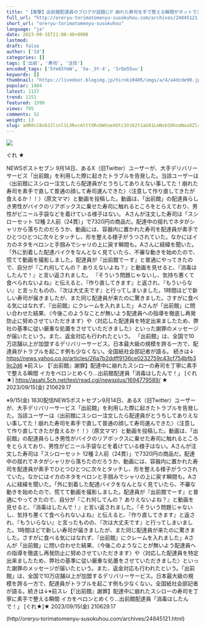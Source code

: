 ```yaml
---
title: "【衝撃】出前館配達員のブログが話題に⁉ 崩れた寿司を手で整える瞬間がネットで注目‼ "
full_url: "http://oreryu-torimatomenyu-susokuhou.com/archives/24845121.html"
short_url: "oreryu-torimatomenyu-susokuhou"
language: "ja"
date: 2023-09-16T21:00:48+0900
lastmod: 
draft: false
author: ['Id']
categories: []
tags: ['出前', '寿司', '注目']
encoded_tags: ['5Ye65YmN', '5a-_5Y-4', '5rOo55uu']
keywords: []
thumbnail: "https://livedoor.blogimg.jp/hiroki0405/imgs/a/4/a4dcde90.jpg"
popular: 1484
latest: 1137
trend: 1151
featured: 1599
views: 795
comments: 52
weight: 13
slug: aHR0cC8vb3Jlcnl1LXRvcmltYXRvbWVueXUtc3Vzb2t1aG91LmNvbS9hcmNoaXZlcy8yNDg0NTEyMS5odG1s
---
```


![](https://livedoor.blogimg.jp/hiroki0405/imgs/a/4/a4dcde90.jpg)

<div><p>ぐれ ★ </p> NEWSポストセブン 9月14日、あるX（旧Twitter）ユーザーが、大手デリバリーサービス「出前館」を利用した際に起きたトラブルを告発した。当該ユーザーは〈出前館にスシロー注文したら配達員がとうちしてありえない事してた！崩れた寿司を素手で直して普通の顔して寿司運んできた〉〈注意して作り直してきたが食えるか！！〉（原文ママ）と動画を投稿した。動画は、「出前館」の配達員らしき男性がバイクのリアボックスに乗せた寿司に触れるところをとらえており、男性がビニール手袋などを着けている様子はない。 Aさんが注文した寿司は「スシローセット 12種 2人前（24貫）」で7320円の商品だ。配達中の揺れでネタがシャリから落ちたのだろうか、動画には、容器内に置かれた寿司を配達員が素手でひとつひとつに次々とタッチし、形を整える様子がうつされていた。なかにはイカのネタをペロンと手掴みでシャリの上に戻す瞬間も。Aさんに経緯を聞いた。 「外に到着した配達バイクをなんとなく見ていたら、不審な動きを始めたので、慌てて動画を撮影しました。配達員が『出前館でーす』と普通にやってきたので、自分が『これ何してんの？ ありえないよね？』と動画を見せると、『消毒はしたんで！』と言い返されました。 『そういう問題じゃないし、気持ち悪くて食べられないよね』と伝えると、『作り直してきます』と返され、『もういらない』と言ったものの、『次は大丈夫です』と行ってしまいました。1時間ほどで新しい寿司が届きましたが、また同じ配達員が来たのに驚きました。さすがに食べる気にはなれず、『出前館』にクレームを入れました」 Aさんが「出前館」に問い合わせた結果、〈今後このようなことが無いよう配達員への指導を徹底し再発防止に努めさせていただきます〉や〈対応した配達員を特定出来ましたため、弊社の基準に従い厳重な処置をさせていただきました〉といった謝罪のメッセージが届いたという。また、返金対応も行われたという。 「出前館」は、全国で10万店舗以上が加盟するデリバリーサービス。日本最大級の規模を誇る一方で、配達員がトラブルを起こす例も少なくない。全国紙社会部記者が語る。 続きは↓ <a target='_blank' href='https//news.yahoo.co.jp/articles/26a7b2ddff9136ce0232759c43cf754bfb39c2d6'>https//news.yahoo.co.jp/articles/26a7b2ddff9136ce0232759c43cf754bfb39c2d6</a> ※前スレ 【『出前館』謝罪】配達中に崩れたスシローの寿司を丁寧に素手で整える瞬間 イカをペロンとめくり…出前館配達員「消毒はしたんで！」 [ぐれ★] <a target='_blank' href='https//asahi.5ch.net/test/read.cgi/newsplus/1694779589/'>https//asahi.5ch.net/test/read.cgi/newsplus/1694779589/</a> ★ 2023/09/15(金) 210629.17 <p>※9/15(金) 1630配信NEWSポストセブン9月14日、あるX（旧Twitter）ユーザーが、大手デリバリーサービス「出前館」を利用した際に起きたトラブルを告発した。当該ユーザーは〈出前館にスシロー注文したら配達員がとうちしてありえない事してた！崩れた寿司を素手で直して普通の顔して寿司運んできた〉〈注意して作り直してきたが食えるか！！〉（原文ママ）と動画を投稿した。動画は、「出前館」の配達員らしき男性がバイクのリアボックスに乗せた寿司に触れるところをとらえており、男性がビニール手袋などを着けている様子はない。Aさんが注文した寿司は「スシローセット 12種 2人前（24貫）」で7320円の商品だ。配達中の揺れでネタがシャリから落ちたのだろうか、動画には、容器内に置かれた寿司を配達員が素手でひとつひとつに次々とタッチし、形を整える様子がうつされていた。なかにはイカのネタをペロンと手掴みでシャリの上に戻す瞬間も。Aさんに経緯を聞いた。「外に到着した配達バイクをなんとなく見ていたら、不審な動きを始めたので、慌てて動画を撮影しました。配達員が『出前館でーす』と普通にやってきたので、自分が『これ何してんの？ ありえないよね？』と動画を見せると、『消毒はしたんで！』と言い返されました。『そういう問題じゃないし、気持ち悪くて食べられないよね』と伝えると、『作り直してきます』と返され、『もういらない』と言ったものの、『次は大丈夫です』と行ってしまいました。1時間ほどで新しい寿司が届きましたが、また同じ配達員が来たのに驚きました。さすがに食べる気にはなれず、『出前館』にクレームを入れました」Aさんが「出前館」に問い合わせた結果、〈今後このようなことが無いよう配達員への指導を徹底し再発防止に努めさせていただきます〉や〈対応した配達員を特定出来ましたため、弊社の基準に従い厳重な処置をさせていただきました〉といった謝罪のメッセージが届いたという。また、返金対応も行われたという。「出前館」は、全国で10万店舗以上が加盟するデリバリーサービス。日本最大級の規模を誇る一方で、配達員がトラブルを起こす例も少なくない。全国紙社会部記者が語る。続きは↓※前スレ【『出前館』謝罪】配達中に崩れたスシローの寿司を丁寧に素手で整える瞬間 イカをペロンとめくり…出前館配達員「消毒はしたんで！」 [ぐれ★]★ 2023/09/15(金) 210629.17</p></div>

(http//oreryu-torimatomenyu-susokuhou.com/archives/24845121.html)
